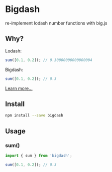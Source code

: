 # Bigdash

re-implement lodash number functions with big.js

## Why?

Lodash:

```js
sum([0.1, 0.2]); // 0.30000000000000004
```

Bigdash:

```js
sum([0.1, 0.2]); // 0.3
```

[Learn more...](https://0.30000000000000004.com/)

## Install

```bash
npm install --save bigdash
```

## Usage

### sum()

```js
import { sum } from 'bigdash';

sum([0.1, 0.2]); // 0.3
```
